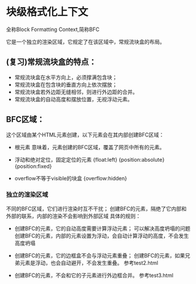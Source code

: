 # 块级格式化上下文

全称Block Formatting Context,简称BFC

它是一个独立的渲染区域，它规定了在该区域中，常规流块盒的布局。

## (复习)常规流块盒的特点：
- 常规流块盒在水平方向上，必须撑满包含块；
- 常规流块盒在包含块的垂直方向上依次摆放；
- 常规流块盒若外边距无缝相邻，则进行外边距的合并。
- 常规流块盒的自动高度和摆放位置，无视浮动元素。

## BFC区域：
这个区域由某个HTML元素创建，以下元素会在其内部创建BFC区域：

- 根元素 意味着，<html>元素创建的BFC区域，覆盖了网页中所有的元素。

- 浮动和绝对定位，固定定位的元素
{float:left} {position:absolute} {position:fixed}

- overflow不等于visible的块盒
{overflow:hidden}

### 独立的渲染区域
不同的BFC区域，它们进行渲染时互不干扰；
创建BFC的元素，隔绝了它内部和外部的联系，内部的渲染不会影响到外部区域
具体的规则：

- 创建BFC的元素，它的自动高度需要计算浮动元素；
  可以解决高度坍塌的问题
  创建BFC的元素，内部的元素设置为浮动，会自动计算浮动的高度，不会发生高度坍塌

- 创建BFC的元素，它的边框盒不会与浮动元素重叠；
创建BFC的元素，如果兄弟元素是浮动，也会自动避开，不会发生重叠。
   参考test2.html

- 创建BFC的元素，不会和它的子元素进行外边框合并。
    参考test3.html



